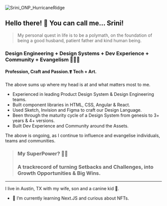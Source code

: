 ![Srini_ONP_HurricaneRidge](https://user-images.githubusercontent.com/473579/130889941-8c4bf452-efe8-4455-b4f7-02c06156fea3.jpeg)

## Hello there! 👋 You can call me... Srini!

> My personal quest in life is to be a polymath, on the foundation of being a good husband, patient father and kind human being.

### Design Engineering + Design Systems + Dev Experience + Community + Evangelism 🧑🏽‍💻
#### Profession, Craft and Passion.❣️ Tech + Art. 
The above sums up where my head is at and what matters most to me.

- Experienced in leading Product Design System & Design Engineering teams.
- Built component libraries in HTML, CSS, Angular & React.
- Used Sketch, Invision and Figma to craft our Design Language.
- Been through the maturity cycle of a Design System from genesis to 3+ years & 4+ versions.
- Built Dev Experience and Community around the Assets.

The above is ongoing, as I continue to influence and evangelise individuals, teams and communities.

> ### My SuperPower? 🦸🏽‍
> ### A trackrecord of turning Setbacks and Challenges, into Growth Opportunities & Big Wins.

---

I live in Austin, TX with my wife, son and a canine kid 🐾.

- 🌱 I’m currently learning Next.JS and curious about NFTs.
